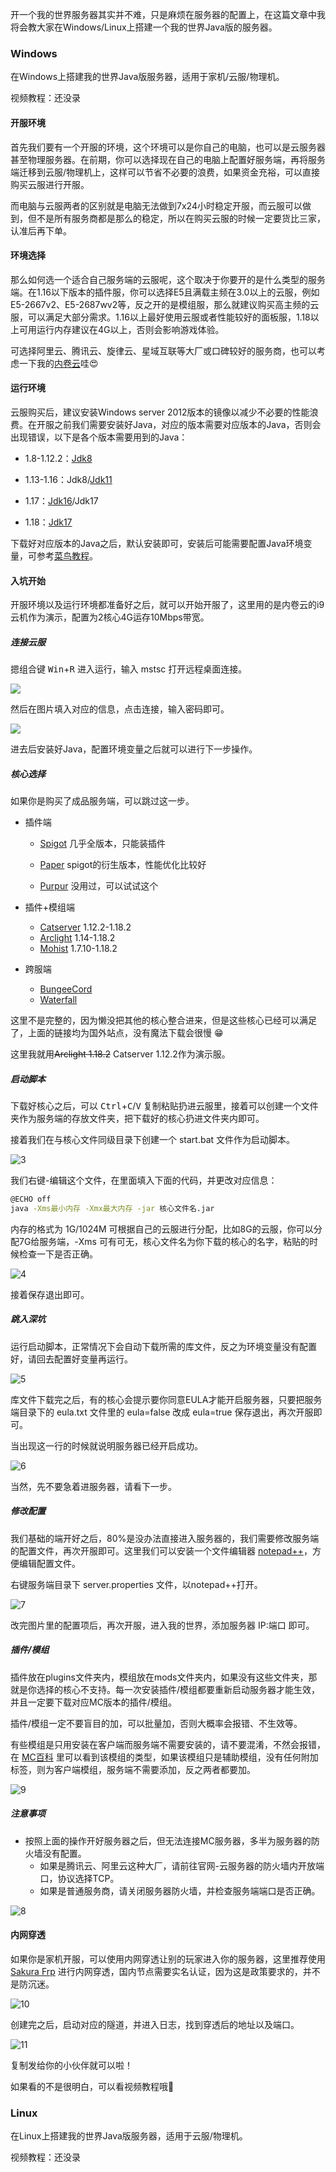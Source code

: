 开一个我的世界服务器其实并不难，只是麻烦在服务器的配置上，在这篇文章中我将会教大家在Windows/Linux上搭建一个我的世界Java版的服务器。

### Windows

在Windows上搭建我的世界Java版服务器，适用于家机/云服/物理机。

视频教程：还没录

#### 开服环境

首先我们要有一个开服的环境，这个环境可以是你自己的电脑，也可以是云服务器甚至物理服务器。在前期，你可以选择现在自己的电脑上配置好服务端，再将服务端迁移到云服/物理机上，这样可以节省不必要的浪费，如果资金充裕，可以直接购买云服进行开服。

而电脑与云服两者的区别就是电脑无法做到7x24小时稳定开服，而云服可以做到，但不是所有服务商都是那么的稳定，所以在购买云服的时候一定要货比三家，认准后再下单。

#### 环境选择

那么如何选一个适合自己服务端的云服呢，这个取决于你要开的是什么类型的服务端。在1.16以下版本的插件服，你可以选择E5且满载主频在3.0以上的云服，例如E5-2667v2、E5-2687wv2等，反之开的是模组服，那么就建议购买高主频的云服，可以满足大部分需求。1.16以上最好使用云服或者性能较好的面板服，1.18以上可用运行内存建议在4G以上，否则会影响游戏体验。

可选择阿里云、腾讯云、旋律云、星域互联等大厂或口碑较好的服务商，也可以考虑一下我的[内卷云](//www.involutions.cn ':target=_blank')哇:heart_eyes:

#### 运行环境

云服购买后，建议安装Windows server 2012版本的镜像以减少不必要的性能浪费。在开服之前我们需要安装好Java，对应的版本需要对应版本的Java，否则会出现错误，以下是各个版本需要用到的Java：

- 1.8-1.12.2：[Jdk8](//www.aliyundrive.com/s/ge8JEbFNNiZ ':target=_blank,:crossorgin')

- 1.13-1.16：Jdk8/[Jdk11](//www.aliyundrive.com/s/fYRUNWEWUWa ':target=_blank,:crossorgin')

- 1.17：[Jdk16](//www.aliyundrive.com/s/Pr3mhQqgbZW ':target=_blank,:crossorgin')/Jdk17

- 1.18：[Jdk17](//www.aliyundrive.com/s/YEfu89Qmgfb ':target=_blank,:crossorgin')

下载好对应版本的Java之后，默认安装即可，安装后可能需要配置Java环境变量，可参考[菜鸟教程](//www.runoob.com/w3cnote/windows10-java-setup.html ':target=_blank,:crossorgin')。

#### 入坑开始

开服环境以及运行环境都准备好之后，就可以开始开服了，这里用的是内卷云的i9云机作为演示，配置为2核心4G运存10Mbps带宽。

##### 连接云服

摁组合键 <kbd>Win</kbd>+<kbd>R</kbd> 进入运行，输入 mstsc 打开远程桌面连接。

![](./_media/imgs/mcjava/1.png)

然后在图片填入对应的信息，点击连接，输入密码即可。

![](./_media/imgs/mcjava/2.png)

进去后安装好Java，配置环境变量之后就可以进行下一步操作。

##### 核心选择

如果你是购买了成品服务端，可以跳过这一步。

- 插件端

  - [Spigot](//getbukkit.org/download/spigot ':target=_blank,:crossorign') 几乎全版本，只能装插件

  - [Paper](//github.com/PaperMC/Paper 'target=_blank,:crossorign') spigot的衍生版本，性能优化比较好

  - [Purpur](//github.com/PurpurMC/Purpur 'target=_blank,:crossorign') 没用过，可以试试这个

- 插件+模组端
  - [Catserver](//github.com/Luohuayu/CatServer ':target=_blank,:crossorign') 1.12.2-1.18.2
  - [Arclight](//github.com/IzzelAliz/Arclight ':target=_blank,:crossorign') 1.14-1.18.2
  - [Mohist](//github.com/MohistMC/Mohist ':target=_blank,:crossorign') 1.7.10-1.18.2

- 跨服端
  - [BungeeCord](//github.com/SpigotMC/BungeeCord 'target=_blank,:crossorign')
  - [Waterfall](//github.com/PaperMC/Waterfall 'target=_blank,:crossorign')

这里不是完整的，因为懒没把其他的核心整合进来，但是这些核心已经可以满足了，上面的链接均为国外站点，没有魔法下载会很慢 :grin:

这里我就用~~Arclight 1.18.2~~ Catserver 1.12.2作为演示服。

##### 启动脚本

下载好核心之后，可以 <kbd>Ctrl</kbd>+<kbd>C</kbd>/<kbd>V</kbd> 复制粘贴扔进云服里，接着可以创建一个文件夹作为服务端的存放文件夹，把下载好的核心扔进文件夹内即可。

接着我们在与核心文件同级目录下创建一个 start.bat 文件作为启动脚本。

![3](./_media/imgs/mcjava/3.png)

我们右键-编辑这个文件，在里面填入下面的代码，并更改对应信息：

```bash
@ECHO off
java -Xms最小内存 -Xmx最大内存 -jar 核心文件名.jar
```

内存的格式为 1G/1024M 可根据自己的云服进行分配，比如8G的云服，你可以分配7G给服务端，-Xms 可有可无，核心文件名为你下载的核心的名字，粘贴的时候检查一下是否正确。

![4](./_media/imgs/mcjava/4.png)

接着保存退出即可。

##### 跳入深坑

运行启动脚本，正常情况下会自动下载所需的库文件，反之为环境变量没有配置好，请回去配置好变量再运行。

![5](./_media/imgs/mcjava/5.png)

库文件下载完之后，有的核心会提示要你同意EULA才能开启服务器，只要把服务端目录下的 eula.txt 文件里的 eula=false 改成 eula=true 保存退出，再次开服即可。

当出现这一行的时候就说明服务器已经开启成功。

![6](./_media/imgs/mcjava/6.png)

当然，先不要急着进服务器，请看下一步。

##### 修改配置

我们基础的端开好之后，80%是没办法直接进入服务器的，我们需要修改服务端的配置文件，再次开服即可。这里我们可以安装一个文件编辑器 [notepad++](//www.aliyundrive.com/s/L8D415deneN ':target=_blank.:crossorign')，方便编辑配置文件。

右键服务端目录下 server.properties 文件，以notepad++打开。

![7](./_media/imgs/mcjava/7.png)

改完图片里的配置项后，再次开服，进入我的世界，添加服务器 IP:端口 即可。

##### 插件/模组

插件放在plugins文件夹内，模组放在mods文件夹内，如果没有这些文件夹，那就是你选择的核心不支持。每一次安装插件/模组都要重新启动服务器才能生效，并且一定要下载对应MC版本的插件/模组。

插件/模组一定不要盲目的加，可以批量加，否则大概率会报错、不生效等。

有些模组是只用安装在客户端而服务端不需要安装的，请不要混淆，不然会报错，在 [MC百科](//www.mcmod.cn ':target=_blank,:crossorign') 里可以看到该模组的类型，如果该模组只是辅助模组，没有任何附加标签，则为客户端模组，服务端不需要添加，反之两者都要加。

![9](./_media/imgs/mcjava/9.png)

##### 注意事项

- 按照上面的操作开好服务器之后，但无法连接MC服务器，多半为服务器的防火墙没有配置。
  - 如果是腾讯云、阿里云这种大厂，请前往官网-云服务器的防火墙内开放端口，协议选择TCP。
  - 如果是普通服务商，请关闭服务器防火墙，并检查服务端端口是否正确。

![8](./_media/imgs/mcjava/8.png)

#### 内网穿透

如果你是家机开服，可以使用内网穿透让别的玩家进入你的服务器，这里推荐使用 [Sakura Frp](//www.natfrp.cn ':target=_blank,:crossorign') 进行内网穿透，国内节点需要实名认证，因为这是政策要求的，并不是防沉迷。

![10](./_media/imgs/mcjava/10.png)

创建完之后，启动对应的隧道，并进入日志，找到穿透后的地址以及端口。

![11](./_media/imgs/mcjava/11.png)

复制发给你的小伙伴就可以啦！

如果看的不是很明白，可以看视频教程哦:hugs: 

### Linux

在Linux上搭建我的世界Java版服务器，适用于云服/物理机。

视频教程：还没录
